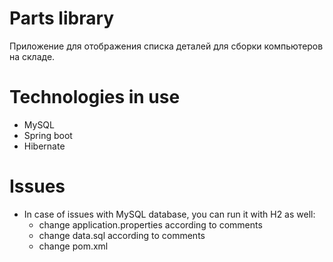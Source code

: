 # Parts library
Приложение для отображения списка деталей для сборки компьютеров на складе.

# Technologies in use
- MySQL
- Spring boot
- Hibernate

# Issues
- In case of issues with MySQL database, you can run it with H2 as well:
    - change application.properties according to comments
    - change data.sql according to comments
    - change pom.xml 
